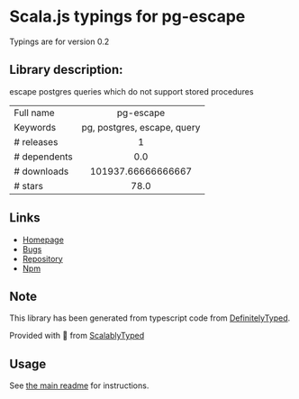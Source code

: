 
# Scala.js typings for pg-escape

Typings are for version 0.2

## Library description:
escape postgres queries which do not support stored procedures

|                    |                 |
| ------------------ | :-------------: |
| Full name          | pg-escape |
| Keywords           | pg, postgres, escape, query |
| # releases         | 1 |
| # dependents       | 0.0 |
| # downloads        | 101937.66666666667 |
| # stars            | 78.0 |

## Links
- [Homepage](https://github.com/segmentio/pg-escape#readme)
- [Bugs](https://github.com/segmentio/pg-escape/issues)
- [Repository](https://github.com/segmentio/pg-escape)
- [Npm](https://www.npmjs.com/package/pg-escape)
    


## Note
This library has been generated from typescript code from [DefinitelyTyped](https://definitelytyped.org).

Provided with :purple_heart: from [ScalablyTyped](https://github.com/oyvindberg/ScalablyTyped)

## Usage
See [the main readme](../../readme.md) for instructions.


